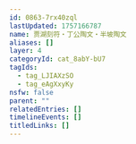 ```yaml
---
id: 0863-7rx40zql
lastUpdated: 1757166787
name: 贾湖刻符・丁公陶文・半坡陶文
aliases: []
layer: 4
categoryId: cat_8abY-bU7
tagIds:
  - tag_LJIAXzSO
  - tag_eAgXxyKy
nsfw: false
parent: ""
relatedEntries: []
timelineEvents: []
titledLinks: []
---
```


